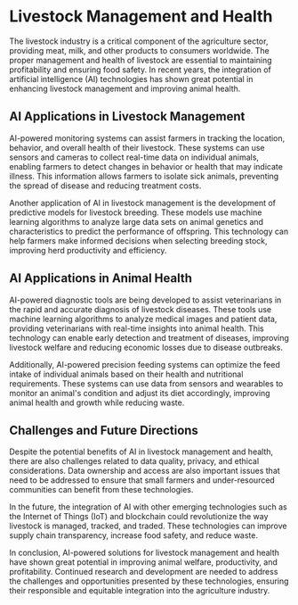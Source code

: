 Livestock Management and Health
=============================================================================

The livestock industry is a critical component of the agriculture sector, providing meat, milk, and other products to consumers worldwide. The proper management and health of livestock are essential to maintaining profitability and ensuring food safety. In recent years, the integration of artificial intelligence (AI) technologies has shown great potential in enhancing livestock management and improving animal health.

AI Applications in Livestock Management
---------------------------------------

AI-powered monitoring systems can assist farmers in tracking the location, behavior, and overall health of their livestock. These systems can use sensors and cameras to collect real-time data on individual animals, enabling farmers to detect changes in behavior or health that may indicate illness. This information allows farmers to isolate sick animals, preventing the spread of disease and reducing treatment costs.

Another application of AI in livestock management is the development of predictive models for livestock breeding. These models use machine learning algorithms to analyze large data sets on animal genetics and characteristics to predict the performance of offspring. This technology can help farmers make informed decisions when selecting breeding stock, improving herd productivity and efficiency.

AI Applications in Animal Health
--------------------------------

AI-powered diagnostic tools are being developed to assist veterinarians in the rapid and accurate diagnosis of livestock diseases. These tools use machine learning algorithms to analyze medical images and patient data, providing veterinarians with real-time insights into animal health. This technology can enable early detection and treatment of diseases, improving livestock welfare and reducing economic losses due to disease outbreaks.

Additionally, AI-powered precision feeding systems can optimize the feed intake of individual animals based on their health and nutritional requirements. These systems can use data from sensors and wearables to monitor an animal's condition and adjust its diet accordingly, improving animal health and growth while reducing waste.

Challenges and Future Directions
--------------------------------

Despite the potential benefits of AI in livestock management and health, there are also challenges related to data quality, privacy, and ethical considerations. Data ownership and access are also important issues that need to be addressed to ensure that small farmers and under-resourced communities can benefit from these technologies.

In the future, the integration of AI with other emerging technologies such as the Internet of Things (IoT) and blockchain could revolutionize the way livestock is managed, tracked, and traded. These technologies can improve supply chain transparency, increase food safety, and reduce waste.

In conclusion, AI-powered solutions for livestock management and health have shown great potential in improving animal welfare, productivity, and profitability. Continued research and development are needed to address the challenges and opportunities presented by these technologies, ensuring their responsible and equitable integration into the agriculture industry.
